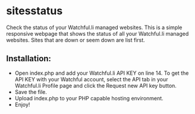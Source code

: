sitesstatus
===========

Check the status of your Watchful.li managed websites.
This is a simple responsive webpage that shows the status of all your Watchful.li managed websites.
Sites that are down or seem down are list first.

## Installation:
* Open index.php and add your Watchful.li API KEY on line 14. To get the API KEY with your Watchful account, select the API tab in your Watchful.li Profile page and click the Request new API key button.
* Save the file.
* Upload index.php to your PHP capable hosting environment.
* Enjoy!

